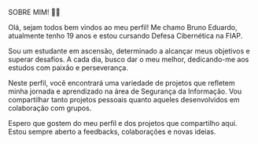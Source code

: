 SOBRE MIM! 👨‍💻

Olá, sejam todos bem vindos ao meu perfil! Me chamo Bruno Eduardo, atualmente tenho 19 anos e estou cursando Defesa Cibernética na FIAP. 

Sou um estudante em ascensão, determinado a alcançar meus objetivos e superar desafios. A cada dia, busco dar o meu melhor, dedicando-me aos estudos com paixão e perseverança. 

Neste perfil, você encontrará uma variedade de projetos que refletem minha jornada e aprendizado na área de Segurança da Informação. Vou compartilhar tanto projetos pessoais quanto aqueles desenvolvidos em colaboração com grupos.

Espero que gostem do meu perfil e dos projetos que compartilho aqui. Estou sempre aberto a feedbacks, colaborações e novas ideias.
